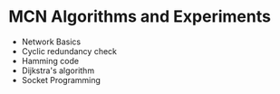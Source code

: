 # MCN Algorithms and Experiments
* Network Basics
* Cyclic redundancy check
* Hamming code
* Dijkstra's algorithm
* Socket Programming
